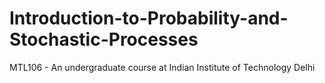 # Introduction-to-Probability-and-Stochastic-Processes
MTL106 - An undergraduate course at Indian Institute of Technology Delhi 
